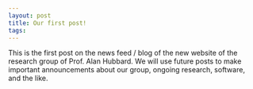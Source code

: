 ```yaml
---
layout: post
title: Our first post!
tags:
---
```


This is the first post on the news feed / blog of the new website of the
research group of Prof. Alan Hubbard. We will use future posts to make important
announcements about our group, ongoing research, software, and the like.
